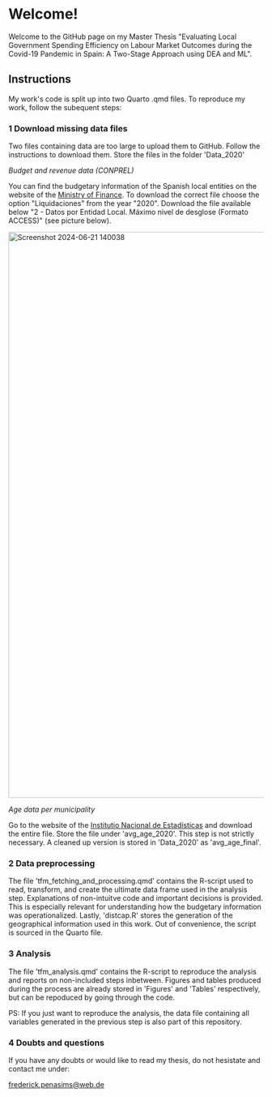 # Welcome!

Welcome to the GitHub page on my Master Thesis "Evaluating Local Government Spending Efficiency on Labour Market Outcomes during the Covid-19 Pandemic in Spain: A Two-Stage Approach using DEA and ML".

## Instructions 

My work's code is split up into two Quarto .qmd files.
To reproduce my work, follow the subequent steps:

### 1 Download missing data files

Two files containing data are too large to upload them to GitHub. Follow the instructions to download them. Store the files in the folder 'Data_2020'

_Budget and revenue data (CONPREL)_

You can find the budgetary information of the Spanish local entities on the website of the [Ministry of Finance](https://serviciostelematicosext.hacienda.gob.es/SGFAL/CONPREL). To download the correct file choose the option "Liquidaciones" from the year "2020". Download the file available below "2 - Datos por Entidad Local. Máximo nivel de desglose (Formato ACCESS)" (see picture below).

<img width="1117" alt="Screenshot 2024-06-21 140038" src="https://github.com/frederickps/master-thesis/assets/144943264/bfe29539-93c2-414e-81b4-2c9e9536c6f0">



_Age data per municipality_

Go to the website of the [Institutio Nacional de Estadísticas](https://www.ine.es/jaxiT3/Tabla.htm?t=33575&L=0) and download the entire file. Store the file under 'avg_age_2020'. This step is not strictly necessary. A cleaned up version is stored in 'Data_2020' as 'avg_age_final'.

### 2 Data preprocessing

The file 'tfm_fetching_and_processing.qmd' contains the R-script used to read, transform, and create the ultimate data frame used in the analysis step. Explanations of non-intuitve code and important decisions is provided. This is especially relevant for understanding how the budgetary information was operationalized. Lastly, 'distcap.R' stores the generation of the geographical information used in this work. Out of convenience, the script is sourced in the Quarto file.


### 3 Analysis

The file 'tfm_analysis.qmd' contains the R-script to reproduce the analysis and reports on non-included steps inbetween. Figures and tables produced during the process are already stored in 'Figures' and 'Tables' respectively, but can be repoduced by going through the code.

PS:
If you just want to reproduce the analysis, the data file containing all variables generated in the previous step is also part of this repository.


### 4 Doubts and questions

If you have any doubts or would like to read my thesis, do not hesistate and contact me under:

frederick.penasims@web.de
